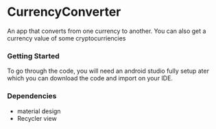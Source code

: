 # CurrencyConverter
An app that converts from one currency to another. You can also get a currency value of some cryptocurriencies

### Getting Started

To go through the code, you will need an android studio fully setup ater which you can download the code and import on your IDE.

### Dependencies 
 - material design 
 - Recycler view
